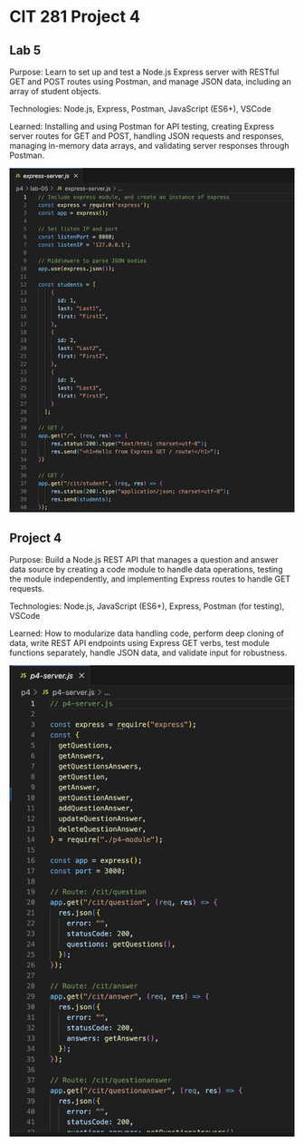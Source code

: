 # CIT 281 Project 4

## Lab 5
Purpose: Learn to set up and test a Node.js Express server with RESTful GET and POST routes using Postman, and manage JSON data, including an array of student objects.

Technologies: Node.js, Express, Postman, JavaScript (ES6+), VSCode

Learned: Installing and using Postman for API testing, creating Express server routes for GET and POST, handling JSON requests and responses, managing in-memory data arrays, and validating server responses through Postman.

![Screenshot of Lab 5](lab05-screenshot.png)

## Project 4
Purpose: Build a Node.js REST API that manages a question and answer data source by creating a code module to handle data operations, testing the module independently, and implementing Express routes to handle GET requests.

Technologies: Node.js, JavaScript (ES6+), Express, Postman (for testing), VSCode

Learned: How to modularize data handling code, perform deep cloning of data, write REST API endpoints using Express GET verbs, test module functions separately, handle JSON data, and validate input for robustness.

![Screenshot of Project 4](p4-screenshot.png)



